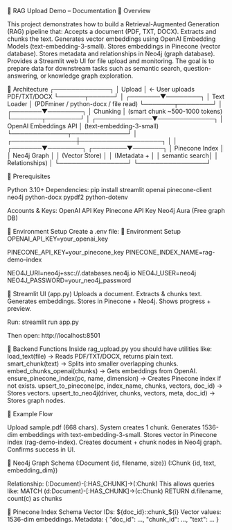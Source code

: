 📘 RAG Upload Demo – Documentation
🔹 Overview

This project demonstrates how to build a Retrieval-Augmented Generation (RAG) pipeline that:
Accepts a document (PDF, TXT, DOCX).
Extracts and chunks the text.
Generates vector embeddings using OpenAI Embedding Models (text-embedding-3-small).
Stores embeddings in Pinecone (vector database).
Stores metadata and relationships in Neo4j (graph database).
Provides a Streamlit web UI for file upload and monitoring.
The goal is to prepare data for downstream tasks such as semantic search, question-answering, or knowledge graph exploration.

🔹 Architecture
                 ┌─────────────┐
                 │   Upload    │  ← User uploads PDF/TXT/DOCX
                 └──────┬──────┘
                        │
                ┌───────▼────────┐
                │   Text Loader   │ (PDFminer / python-docx / file read)
                └───────┬────────┘
                        │
                ┌───────▼────────┐
                │   Chunking     │ (smart chunk ~500-1000 tokens)
                └───────┬────────┘
                        │
          ┌─────────────▼─────────────┐
          │   OpenAI Embeddings API   │ (text-embedding-3-small)
          └─────────────┬─────────────┘
                        │
        ┌───────────────┼───────────────────┐
        │                                   │
┌───────▼────────┐                ┌────────▼───────┐
│ Pinecone Index │                │   Neo4j Graph  │
│ (Vector Store) │                │ (Metadata +    │
│ semantic search│                │ Relationships) │
└────────────────┘                └────────────────┘


🔹 Prerequisites

Python 3.10+
Dependencies:
pip install streamlit openai pinecone-client neo4j python-docx pypdf2 python-dotenv

Accounts & Keys:
OpenAI API Key
Pinecone API Key
Neo4j Aura
 (Free graph DB)

 🔹 Environment Setup
Create a .env file:
🔹 Environment Setup
OPENAI_API_KEY=your_openai_key

PINECONE_API_KEY=your_pinecone_key
PINECONE_INDEX_NAME=rag-demo-index

NEO4J_URI=neo4j+ssc://<your-db-id>.databases.neo4j.io
NEO4J_USER=neo4j
NEO4J_PASSWORD=your_neo4j_password

🔹 Streamlit UI (app.py)
Uploads a document.
Extracts & chunks text.
Generates embeddings.
Stores in Pinecone + Neo4j.
Shows progress + preview.

Run:
streamlit run app.py

Then open: http://localhost:8501

🔹 Backend Functions
Inside rag_upload.py you should have utilities like:
load_text(file) → Reads PDF/TXT/DOCX, returns plain text.
smart_chunk(text) → Splits into smaller overlapping chunks.
embed_chunks_openai(chunks) → Gets embeddings from OpenAI.
ensure_pinecone_index(pc, name, dimension) → Creates Pinecone index if not exists.
upsert_to_pinecone(pc, index_name, chunks, vectors, doc_id) → Stores vectors.
upsert_to_neo4j(driver, chunks, vectors, meta, doc_id) → Stores graph nodes.

🔹 Example Flow

Upload sample.pdf (668 chars).
System creates 1 chunk.
Generates 1536-dim embeddings with text-embedding-3-small.
Stores vector in Pinecone index (rag-demo-index).
Creates document + chunk nodes in Neo4j graph.
Confirms success in UI.

🔹 Neo4j Graph Schema
(:Document {id, filename, size})
(:Chunk {id, text, embedding_dim})

Relationship: (:Document)-[:HAS_CHUNK]->(:Chunk)
This allows queries like:
MATCH (d:Document)-[:HAS_CHUNK]->(c:Chunk)
RETURN d.filename, count(c) as chunks

🔹 Pinecone Index Schema
Vector IDs: ${doc_id}::chunk_${i}
Vector values: 1536-dim embeddings.
Metadata: { "doc_id": ..., "chunk_id": ..., "text": ... }

